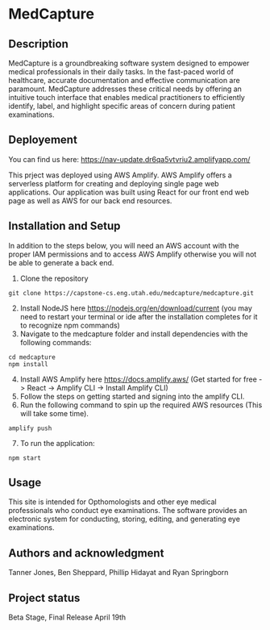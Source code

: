 # MedCapture

## Description

MedCapture is a groundbreaking software system designed to empower medical professionals in their daily tasks. In the fast-paced world of healthcare, accurate documentation and effective communication are paramount. MedCapture addresses these critical needs by offering an intuitive touch interface that enables medical practitioners to efficiently identify, label, and highlight specific areas of concern during patient examinations.

## Deployement
You can find us here: https://nav-update.dr6qa5vtvriu2.amplifyapp.com/

This prject was deployed using AWS Amplify. AWS Amplify offers a serverless platform for creating and deploying single page web applications. Our application was built using React for our front end web page as well as AWS for our back end resources. 


## Installation and Setup
In addition to the steps below, you will need an AWS account with the proper IAM permissions and to access AWS Amplify otherwise you will not be able to generate a back end. 

1. Clone the repository
```
git clone https://capstone-cs.eng.utah.edu/medcapture/medcapture.git
```
2. Install NodeJS here https://nodejs.org/en/download/current (you may need to restart your terminal or ide after the installation completes for it to recognize npm commands)
3. Navigate to the medcapture folder and install dependencies with the following commands:
```
cd medcapture
npm install
```
4. Install AWS Amplify here https://docs.amplify.aws/ (Get started for free -> React -> Amplify CLI -> Install Amplify CLI)
5. Follow the steps on getting started and signing into the amplify CLI. 
6. Run the following command to spin up the required AWS resources (This will take some time).
```
amplify push
```

7. To run the application:
```
npm start
```

## Usage
This site is intended for Opthomologists and other eye medical professionals who conduct eye examinations. The software provides an electronic system for conducting, storing, editing, and generating eye examinations.


## Authors and acknowledgment
Tanner Jones, Ben Sheppard, Phillip Hidayat and Ryan Springborn


## Project status
Beta Stage, Final Release April 19th
